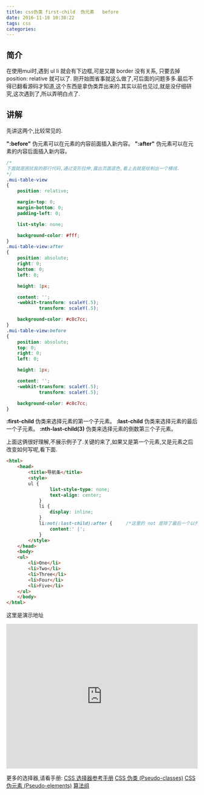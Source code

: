 ```yaml
---
title: css伪类 first-child  伪元素   before
date: 2016-11-18 10:38:22
tags: css
categories:
---
```


## 简介
  在使用mui时,遇到 ul li 就会有下边框,可是又跟 border 没有关系, 只要去掉 position: relative 就可以了. 刚开始图省事就这么做了,可后面的问题多多.最后不得已翻看源码才知道,这个东西是拿伪类弄出来的.其实以前也见过,就是没仔细研究,这次遇到了,所以弄明白点了.

## 讲解

先讲这两个,比较常见的.

**":before"** 伪元素可以在元素的内容前面插入新内容。
**":after"** 伪元素可以在元素的内容后面插入新内容。

```css
/*
下面就是困扰我的那行代码,通过变形拉伸,露出页面底色,看上去就是绘制出一个横线.
*/
.mui-table-view
{
    position: relative;

    margin-top: 0;
    margin-bottom: 0;
    padding-left: 0;

    list-style: none;

    background-color: #fff;
}
.mui-table-view:after
{
    position: absolute;
    right: 0;
    bottom: 0;
    left: 0;

    height: 1px;

    content: '';
    -webkit-transform: scaleY(.5);
            transform: scaleY(.5);

    background-color: #c8c7cc;
}
.mui-table-view:before
{
    position: absolute;
    top: 0;
    right: 0;
    left: 0;

    height: 1px;

    content: '';
    -webkit-transform: scaleY(.5);
            transform: scaleY(.5);

    background-color: #c8c7cc;
}
```
<!--more-->

**:first-child** 伪类来选择元素的第一个子元素。
**:last-child** 伪类来选择元素的最后一个子元素。
**:nth-last-child(3)** 伪类来选择元素的倒数第三个子元素。

上面这俩很好理解,不展示例子了.关键的来了,如果又是第一个元素,又是元素之后改变如何写呢,看下面.

```html
<html>
	<head>
		<title>导航条</title>
		<style>
		ul {
                list-style-type: none;
                text-align: center;
            }
            li {
                display: inline;
            }
            li:not(:last-child):after {     /*这里的 not 是除了最后一个以外,所有元素*/
                content:' |';
            }
		</style>
	</head>
	<body>
	<ul>
        <li>One</li>
        <li>Two</li>
        <li>Three</li>
        <li>Four</li>
        <li>Five</li>
    </ul>
	</body>
</html>
```
这里是演示地址
<iframe width="100%" height="380" src="http://code.hcharts.cn/test123/IHE0nk/share/result,html,css" allowfullscreen="allowfullscreen" frameborder="0"></iframe>


更多的选择器,请看手册:
[CSS 选择器参考手册](http://www.w3school.com.cn/cssref/css_selectors.asp)
[CSS 伪类 (Pseudo-classes)](http://www.w3school.com.cn/css/css_pseudo_classes.asp)
[CSS 伪元素 (Pseudo-elements)](http://www.w3school.com.cn/css/css_pseudo_elements.asp)
[算法组](http://suanfazu.com/t/css-not-last-child-after-selector/9330)
